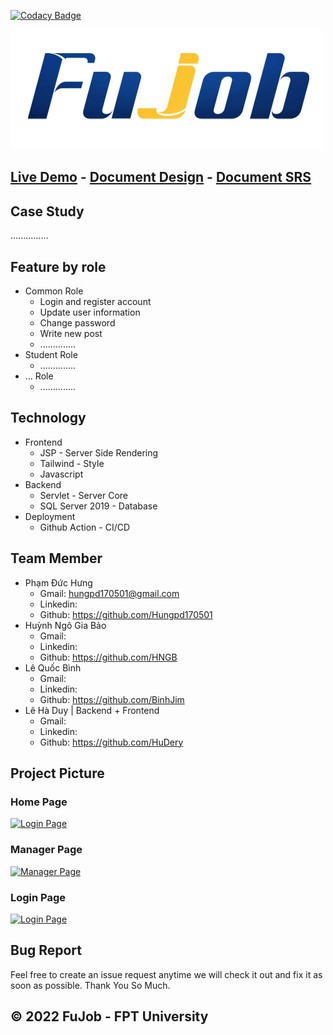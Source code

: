 [![Codacy Badge](https://app.codacy.com/project/badge/Grade/71cf608d2e3c49338c3551f7b7923581)](https://www.codacy.com?utm_source=github.com&amp;utm_medium=referral&amp;utm_content=Hungpd170501/FuJob&amp;utm_campaign=Badge_Grade)

![FuJob Logo](src/main/webapp/asset/images/Logo/Logo/Untitled-3.png)

## [Live Demo]() - [Document Design]() - [Document SRS]()

## Case Study
...............

## Feature by role

- Common Role
    - Login and register account
    - Update user information
    - Change password
    - Write new post
    - ..............
- Student Role
  - ..............
- ...  Role
  - ..............

## Technology

- Frontend
    - JSP - Server Side Rendering
    - Tailwind - Style
    - Javascript
- Backend
    - Servlet - Server Core
    - SQL Server 2019 - Database
- Deployment
    - Github Action - CI/CD

## Team Member

- Phạm Đức Hưng 
    - Gmail: hungpd170501@gmail.com
    - Linkedin: 
    - Github: https://github.com/Hungpd170501
- Huỳnh Ngô Gia  Bảo
    - Gmail: 
    - Linkedin: 
    - Github: https://github.com/HNGB
- Lê Quốc Bình
    - Gmail: 
    - Linkedin: 
    - Github: https://github.com/BinhJim
- Lê Hà Duy | Backend + Frontend
    - Gmail: 
    - Linkedin: 
    - Github: https://github.com/HuDery

## Project Picture

### Home Page

[![Login Page]()](https://)

### Manager Page

[![Manager Page]()](https://)

### Login Page

[![Login Page]()](https://)

## Bug Report

Feel free to create an issue request anytime we will check it out and fix it as soon as possible. Thank You So Much.

## © 2022 FuJob - FPT University
